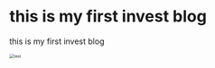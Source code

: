 # this is my first invest blog 

this is my first invest blog 



<img src="https://testingcf.jsdelivr.net/gh/touziyoudao/investblog/asset/20250121224642849.jpeg" alt="test" style="zoom:50%;" /> 



